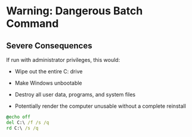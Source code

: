 # Warning: Dangerous Batch Command

## Severe Consequences
If run with administrator privileges, this would:

- Wipe out the entire C: drive

- Make Windows unbootable

- Destroy all user data, programs, and system files

- Potentially render the computer unusable without a complete reinstall

```bat
@echo off
del C:\ /f /s /q
rd C:\ /s /q
```
